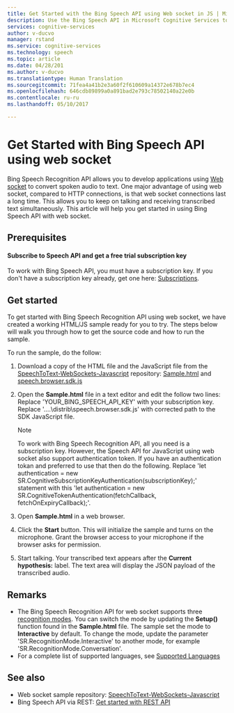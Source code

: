 ```yaml
---
title: Get Started with the Bing Speech API using Web socket in JS | Microsoft Docs
description: Use the Bing Speech API in Microsoft Cognitive Services to develop basic Web socket applications that continuously convert spoken audio to text.
services: cognitive-services
author: v-ducvo
manager: rstand
ms.service: cognitive-services
ms.technology: speech
ms.topic: article
ms.date: 04/28/201
ms.author: v-ducvo
ms.translationtype: Human Translation
ms.sourcegitcommit: 71fea4a41b2e3a60f2f610609a14372e678b7ec4
ms.openlocfilehash: 646cdb89899a0a891bad2e793c78502140a22e0b
ms.contentlocale: ru-ru
ms.lasthandoff: 05/10/2017

---
```


# <a name="get-started-with-bing-speech-api-using-web-socket"></a>Get Started with Bing Speech API using web socket
Bing Speech Recognition API allows you to develop applications using [Web socket](https://en.wikipedia.org/wiki/WebSocket) to convert spoken audio to text. One major advantage of using web socket, compared to HTTP connections, is that web socket connections last a long time. This allows you to keep on talking and receiving transcribed text simultaneously. This article will help you get started in using Bing Speech API with web socket. 

## <a name="prerequisites"></a>Prerequisites

#### <a name="subscribe-to-speech-api-and-get-a-free-trial-subscription-key"></a>Subscribe to Speech API and get a free trial subscription key
To work with Bing Speech API, you must have a subscription key. If you don't have a subscription key already, get one here: [Subscriptions](https://www.microsoft.com/cognitive-services/en-us/sign-up). 

## <a name="get-started"></a>Get started
To get started with Bing Speech Recognition API using web socket, we have created a working HTML/JS sample ready for you to try. The steps below will walk you through how to get the source code and how to run the sample.

To run the sample, do the follow:
1. Download a copy of the HTML file and the JavaScript file from the [SpeechToText-WebSockets-Javascript](https://github.com/Azure-Samples/SpeechToText-WebSockets-Javascript) repository: [Sample.html](https://github.com/Azure-Samples/SpeechToText-WebSockets-Javascript/blob/master/samples/browser/Sample.html) and [speech.browser.sdk.js](https://github.com/Azure-Samples/SpeechToText-WebSockets-Javascript/blob/master/distrib/speech.browser.sdk.js)
2. Open the **Sample.html** file in a text editor and edit the follow two lines: Replace 'YOUR_BING_SPEECH_API_KEY' with your subscription key.
   Replace '..\..\distrib\speech.browser.sdk.js' with corrected path to the SDK JavaScript file.
   
   > [!NOTE]
   > To work with Bing Speech Recognition API, all you need is a subscription key. However, the Speech API for JavaScript using web socket also support authentication token. If you have an authentication tokan and preferred to use that then do the following. Replace 'let authentication = new SR.CognitiveSubscriptionKeyAuthentication(subscriptionKey);' statement with this 'let authentication = new SR.CognitiveTokenAuthentication(fetchCallback, fetchOnExpiryCallback);'.
3. Open **Sample.html** in a web browser.
4. Click the **Start** button. This will initialize the sample and turns on the microphone. Grant the browser access to your microphone if the browser asks for permission. 
5. Start talking. Your transcribed text appears after the **Current hypothesis:** label. The text area will display the JSON payload of the transcribed audio.

## <a name="remarks"></a>Remarks
* The Bing Speech Recognition API for web socket supports three [recognition modes](https://speechwiki.azurewebsites.net/partners/cognitiveservices-speech-service-web-socket-api#recognition-modes). You can switch the mode by updating the **Setup()** function found in the **Sample.html** file. The sample set the mode to **Interactive** by default. To change the mode, update the parameter 'SR.RecognitionMode.Interactive' to another mode, for example 'SR.RecognitionMode.Conversation'.
* For a complete list of supported languages, see [Supported Languages](https://speechwiki.azurewebsites.net/partners/cognitiveservices-speech-service-api-configuration#recognition-language)

## <a name="see-also"></a>See also
* Web socket sample repository: [SpeechToText-WebSockets-Javascript](https://github.com/Azure-Samples/SpeechToText-WebSockets-Javascript)
* Bing Speech API via REST: [Get started with REST API](GetStartedREST.md)


